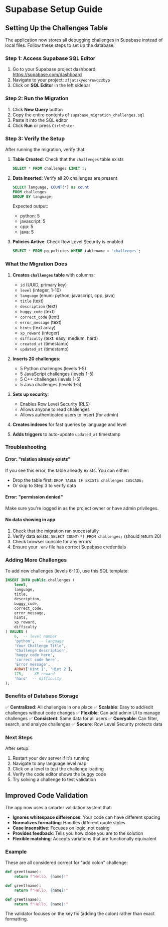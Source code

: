# Supabase Setup Guide

## Setting Up the Challenges Table

The application now stores all debugging challenges in Supabase instead of local files. Follow these steps to set up the database:

### Step 1: Access Supabase SQL Editor

1. Go to your Supabase project dashboard: https://supabase.com/dashboard
2. Navigate to your project: `zfjatzkyeqnruwqzzbyp`
3. Click on **SQL Editor** in the left sidebar

### Step 2: Run the Migration

1. Click **New Query** button
2. Copy the entire contents of `supabase_migration_challenges.sql`
3. Paste it into the SQL editor
4. Click **Run** or press `Ctrl+Enter`

### Step 3: Verify the Setup

After running the migration, verify that:

1. **Table Created**: Check that the `challenges` table exists
   ```sql
   SELECT * FROM challenges LIMIT 5;
   ```

2. **Data Inserted**: Verify all 20 challenges are present
   ```sql
   SELECT language, COUNT(*) as count 
   FROM challenges 
   GROUP BY language;
   ```
   
   Expected output:
   - python: 5
   - javascript: 5
   - cpp: 5
   - java: 5

3. **Policies Active**: Check Row Level Security is enabled
   ```sql
   SELECT * FROM pg_policies WHERE tablename = 'challenges';
   ```

### What the Migration Does

1. **Creates `challenges` table** with columns:
   - `id` (UUID, primary key)
   - `level` (integer, 1-10)
   - `language` (enum: python, javascript, cpp, java)
   - `title` (text)
   - `description` (text)
   - `buggy_code` (text)
   - `correct_code` (text)
   - `error_message` (text)
   - `hints` (text array)
   - `xp_reward` (integer)
   - `difficulty` (text: easy, medium, hard)
   - `created_at` (timestamp)
   - `updated_at` (timestamp)

2. **Inserts 20 challenges**:
   - 5 Python challenges (levels 1-5)
   - 5 JavaScript challenges (levels 1-5)
   - 5 C++ challenges (levels 1-5)
   - 5 Java challenges (levels 1-5)

3. **Sets up security**:
   - Enables Row Level Security (RLS)
   - Allows anyone to read challenges
   - Allows authenticated users to insert (for admin)

4. **Creates indexes** for fast queries by language and level

5. **Adds triggers** to auto-update `updated_at` timestamp

### Troubleshooting

#### Error: "relation already exists"
If you see this error, the table already exists. You can either:
- Drop the table first: `DROP TABLE IF EXISTS challenges CASCADE;`
- Or skip to Step 3 to verify data

#### Error: "permission denied"
Make sure you're logged in as the project owner or have admin privileges.

#### No data showing in app
1. Check that the migration ran successfully
2. Verify data exists: `SELECT COUNT(*) FROM challenges;` (should return 20)
3. Check browser console for any errors
4. Ensure your `.env` file has correct Supabase credentials

### Adding More Challenges

To add new challenges (levels 6-10), use this SQL template:

```sql
INSERT INTO public.challenges (
    level, 
    language, 
    title, 
    description, 
    buggy_code, 
    correct_code, 
    error_message, 
    hints, 
    xp_reward, 
    difficulty
) VALUES (
    6,  -- level number
    'python',  -- language
    'Your Challenge Title',
    'Challenge description',
    'buggy code here',
    'correct code here',
    'Error message',
    ARRAY['Hint 1', 'Hint 2'],
    175,  -- XP reward
    'hard'  -- difficulty
);
```

### Benefits of Database Storage

✅ **Centralized**: All challenges in one place
✅ **Scalable**: Easy to add/edit challenges without code changes
✅ **Flexible**: Can add admin UI to manage challenges
✅ **Consistent**: Same data for all users
✅ **Queryable**: Can filter, search, and analyze challenges
✅ **Secure**: Row Level Security protects data

### Next Steps

After setup:
1. Restart your dev server if it's running
2. Navigate to any language level map
3. Click on a level to test the challenge loading
4. Verify the code editor shows the buggy code
5. Try solving a challenge to test validation

## Improved Code Validation

The app now uses a smarter validation system that:

- **Ignores whitespace differences**: Your code can have different spacing
- **Normalizes formatting**: Handles different quote styles
- **Case insensitive**: Focuses on logic, not casing
- **Provides feedback**: Tells you how close you are to the solution
- **Flexible matching**: Accepts variations that are functionally equivalent

### Example

These are all considered correct for "add colon" challenge:

```python
def greet(name):
    return f"Hello, {name}!"
```

```python
def greet(name):
    return f"Hello, {name}!"
```

```python
def greet(name):
    return f"Hello, {name}!"
```

The validator focuses on the key fix (adding the colon) rather than exact formatting.

